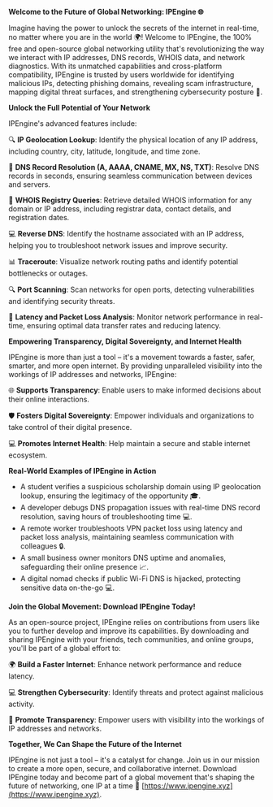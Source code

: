 **Welcome to the Future of Global Networking: IPEngine 🌐**

Imagine having the power to unlock the secrets of the internet in real-time, no matter where you are in the world 🌍! Welcome to IPEngine, the 100% free and open-source global networking utility that's revolutionizing the way we interact with IP addresses, DNS records, WHOIS data, and network diagnostics. With its unmatched capabilities and cross-platform compatibility, IPEngine is trusted by users worldwide for identifying malicious IPs, detecting phishing domains, revealing scam infrastructure, mapping digital threat surfaces, and strengthening cybersecurity posture 🔐.

**Unlock the Full Potential of Your Network**

IPEngine's advanced features include:

🔍 **IP Geolocation Lookup**: Identify the physical location of any IP address, including country, city, latitude, longitude, and time zone.

📡 **DNS Record Resolution (A, AAAA, CNAME, MX, NS, TXT)**: Resolve DNS records in seconds, ensuring seamless communication between devices and servers.

🚀 **WHOIS Registry Queries**: Retrieve detailed WHOIS information for any domain or IP address, including registrar data, contact details, and registration dates.

💻 **Reverse DNS**: Identify the hostname associated with an IP address, helping you to troubleshoot network issues and improve security.

📊 **Traceroute**: Visualize network routing paths and identify potential bottlenecks or outages.

🔍 **Port Scanning**: Scan networks for open ports, detecting vulnerabilities and identifying security threats.

🚨 **Latency and Packet Loss Analysis**: Monitor network performance in real-time, ensuring optimal data transfer rates and reducing latency.

**Empowering Transparency, Digital Sovereignty, and Internet Health**

IPEngine is more than just a tool – it's a movement towards a faster, safer, smarter, and more open internet. By providing unparalleled visibility into the workings of IP addresses and networks, IPEngine:

🌐 **Supports Transparency**: Enable users to make informed decisions about their online interactions.

🛡️ **Fosters Digital Sovereignty**: Empower individuals and organizations to take control of their digital presence.

💻 **Promotes Internet Health**: Help maintain a secure and stable internet ecosystem.

**Real-World Examples of IPEngine in Action**

* A student verifies a suspicious scholarship domain using IP geolocation lookup, ensuring the legitimacy of the opportunity 🎓.
* A developer debugs DNS propagation issues with real-time DNS record resolution, saving hours of troubleshooting time 💻.
* A remote worker troubleshoots VPN packet loss using latency and packet loss analysis, maintaining seamless communication with colleagues 🔒.
* A small business owner monitors DNS uptime and anomalies, safeguarding their online presence 📈.
* A digital nomad checks if public Wi-Fi DNS is hijacked, protecting sensitive data on-the-go 💻.

**Join the Global Movement: Download IPEngine Today!**

As an open-source project, IPEngine relies on contributions from users like you to further develop and improve its capabilities. By downloading and sharing IPEngine with your friends, tech communities, and online groups, you'll be part of a global effort to:

🌍 **Build a Faster Internet**: Enhance network performance and reduce latency.

💻 **Strengthen Cybersecurity**: Identify threats and protect against malicious activity.

📡 **Promote Transparency**: Empower users with visibility into the workings of IP addresses and networks.

**Together, We Can Shape the Future of the Internet**

IPEngine is not just a tool – it's a catalyst for change. Join us in our mission to create a more open, secure, and collaborative internet. Download IPEngine today and become part of a global movement that's shaping the future of networking, one IP at a time 🔗 [https://www.ipengine.xyz](https://www.ipengine.xyz).